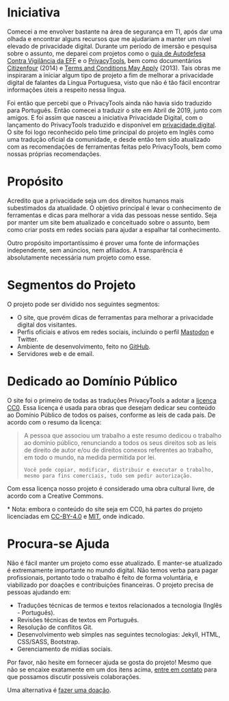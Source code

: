 Iniciativa <a name="iniciativa"></a>
===

Comecei a me envolver bastante na área de segurança em TI, após dar uma olhada e encontrar alguns recursos que me ajudariam a manter um nível elevado de privacidade digital. Durante um período de imersão e pesquisa sobre o assunto, me deparei com projetos como o <a href="https://ssd.eff.org/pt-br">guia de Autodefesa Contra Vigilância da EFF</a> e o <a href="https://www.privacytools.io/">PrivacyTools</a>, bem como documentários <a href="https://www.themoviedb.org/movie/293310-citizenfour">Citizenfour</a> (2014) e <a href="https://www.themoviedb.org/movie/159622-terms-and-conditions-may-apply">Terms and Conditions May Apply</a> (2013). Tais obras me inspiraram a iniciar algum tipo de projeto a fim de melhorar a privacidade digital de falantes da Língua Portuguesa, visto que não é tão fácil encontrar informações úteis a respeito nessa língua.

Foi então que percebi que o PrivacyTools ainda não havia sido traduzido para Português. Então comecei a traduzir o site em Abril de 2019, junto com amigos. E foi assim que nasceu a iniciativa Privacidade Digital, com o lançamento do PrivacyTools traduzido e disponível em <a href="https://www.privacidade.digital">privacidade.digital</a>. O site foi logo reconhecido pelo time principal do projeto em Inglês como uma tradução oficial da comunidade, e desde então tem sido atualizado com as recomendações de ferramentas feitas pelo PrivacyTools, bem como nossas próprias recomendações.

Propósito <a name="proposito"></a>
===

Acredito que a privacidade seja um dos direitos humanos mais subestimados da atualidade. O objetivo principal é levar o conhecimento de ferramentas e dicas para melhorar a vida das pessoas nesse sentido. Seja por manter um site bem atualizado e conceituado sobre o assunto, bem como criar posts em redes sociais para ajudar a espalhar tal conhecimento.

Outro propósito importantíssimo é prover uma fonte de informações independente, sem anúncios, nem afiliados. A transparência é absolutamente necessária num projeto como esse.  

Segmentos do Projeto <a name="segmentos"></a>
===

O projeto pode ser dividido nos seguintes segmentos:

* O site, que provém dicas de ferramentas para melhorar a privacidade digital dos visitantes.
* Perfis oficiais e ativos em redes sociais, incluindo o perfil <a href="https://mastodon.social/@PrivacidadeJa">Mastodon</a> e Twitter.
* Ambiente de desenvolvimento, feito no <a href="https://github.com/PrivacidadeDigital/privacidade.digital">GitHub</a>.
* Servidores web e de email.

Dedicado ao Domínio Público <a name="dominio-publico"></a>
===

O site foi o primeiro de todas as traduções PrivacyTools a adotar a <a href="https://creativecommons.org/publicdomain/zero/1.0/deed.pt_BR">licença CC0</a>. Essa licença é usada para obras que desejam dedicar seu conteúdo ao Domínio Público de todos os países, conforme as leis de cada país. De acordo com o resumo da licença:

<blockquote>
    A pessoa que associou um trabalho a este resumo dedicou o trabalho ao domínio público, renunciando a todos os seus direitos sob as leis de direito de autor e/ou de direitos conexos referentes ao trabalho, em todo o mundo, na medida permitida por lei.

    Você pode copiar, modificar, distribuir e executar o trabalho, mesmo para fins comerciais, tudo sem pedir autorização. 
</blockquote>

Com essa licença nosso projeto é considerado uma obra cultural livre, de acordo com a Creative Commons.

\* Nota: embora o conteúdo do site seja em CC0, há partes do projeto licenciadas em <a href="https://creativecommons.org/licenses/by/4.0/deed.pt_BR">CC-BY-4.0</a> e <a href="https://pt.wikipedia.org/wiki/Licen%C3%A7a_MIT">MIT</a>, onde indicado.

Procura-se Ajuda <a name="ajuda"></a>
===

Não é fácil manter um projeto como esse atualizado. E manter-se atualizado é extremamente importante no mundo digital. Não temos verba para pagar profissionais, portanto todo o trabalho é feito de forma voluntária, e viabilizado por doações e contribuições financeiras. O projeto precisa de pessoas ajudando em:

* Traduções técnicas de termos e textos relacionados a tecnologia (Inglês - Português).
* Revisões técnicas de textos em Português.
* Resolução de conflitos Git.
* Desenvolvimento web simples nas seguintes tecnologias: Jekyll, HTML, CSS/SASS, Bootstrap.
* Gerenciamento de mídias sociais.

Por favor, não hesite em fornecer ajuda se gosta do projeto! Mesmo que não se encaixe exatamente em um dos itens acima, <a href="https://www.privacidade.digital/sobre/">entre em contato</a> para que possamos discutir possíveis colaborações.

Uma alternativa é <a href="https://www.privacidade.digital/doar/">fazer uma doação</a>.